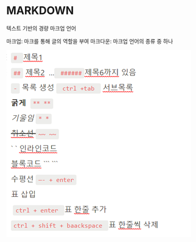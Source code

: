 # MARKDOWN
텍스트 기반의 경량 마크업 언어

마크업: 마크를 통해 글의 역할을 부여 
마크다운: 마크업 언어의 종류 중 하나

![UseMarkdown](./img/markup.PNG)